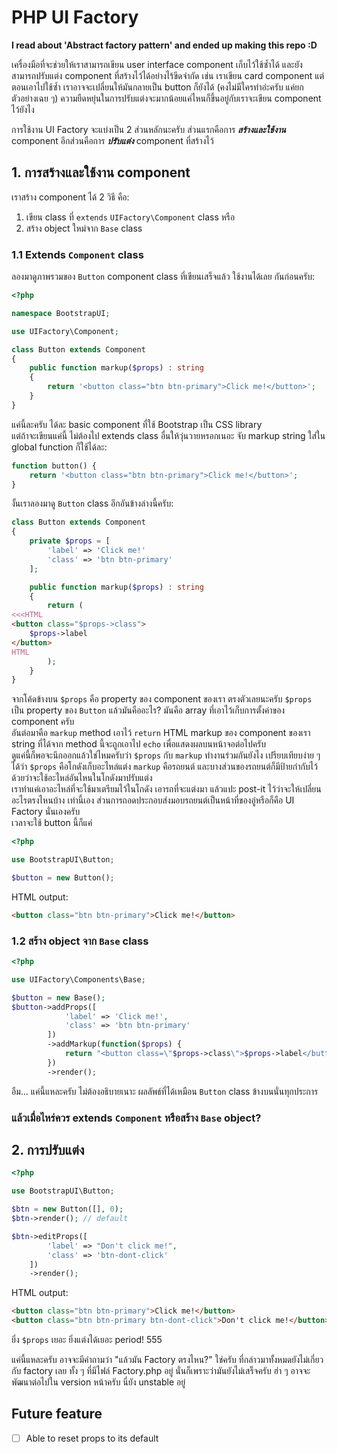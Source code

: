 # PHP UI Factory

**I read about 'Abstract factory pattern' and ended up making this repo :D**  

เครื่องมือที่จะช่วยให้เราสามารถเขียน user interface component เก็บไว้ใช้ซ้ำได้ และยังสามารถปรับแต่ง component ที่สร้างไว้ได้อย่างไร้ขีดจำกัด เช่น เราเขียน card component แต่ตอนเอาไปใช้ซ้ำ เราอาจจะเปลี่ยนให้มันกลายเป็น button ก็ยังได้ (คงไม่มีใครทำอ่ะครับ แค่ยกตัวอย่างเฉย ๆ) ความยืดหยุ่นในการปรับแต่งจะมากน้อยแค่ไหนก็ขึ้นอยู่กับเราจะเขียน component ไว้ยังไง  

การใช้งาน UI Factory จะแบ่งเป็น 2 ส่วนหลักนะครับ ส่วนแรกคือการ ***สร้างและใช้งาน*** component อีกส่วนคือการ ***ปรับแต่ง*** component ที่สร้างไว้

## 1. การสร้างและใช้งาน component
เราสร้าง component ได้ 2 วิธี คือ:
1. เขียน class ที่ `extends` `UIFactory\Component` class หรือ
2. สร้าง object ใหม่จาก `Base` class

### 1.1 Extends `Component` class
ลองมาดูภาพรวมของ `Button` component class ที่เขียนเสร็จแล้ว ใช้งานได้เลย กันก่อนครับ:
```php
<?php

namespace BootstrapUI;

use UIFactory\Component;

class Button extends Component
{
    public function markup($props) : string
    {
        return '<button class="btn btn-primary">Click me!</button>';
    }
}
```
แค่นี้ละครับ ได้ละ basic component ที่ใช้ Bootstrap เป็น CSS library  
แต่ถ้าจะเขียนแค่นี้ ไม่ต้องไป extends class อื่นให้วุ่นวายหรอกเนอะ จับ markup string ใส่ใน global function ก็ใช้ได้ละ:
```php
function button() {
    return '<button class="btn btn-primary">Click me!</button>';
}
```

งั้นเราลองมาดู `Button` class อีกอันข้างล่างนี้ครับ:
```php
class Button extends Component
{
    private $props = [
        'label' => 'Click me!'
        'class' => 'btn btn-primary'
    ];

    public function markup($props) : string
    {
        return (
<<<HTML
<button class="$props->class">
    $props->label
</button>
HTML
        );
    }
}
```
จากโค้ดข้างบน `$props` คือ property ของ component ของเรา ตรงตัวเลยนะครับ `$props` เป็น property ของ `Button` แล้วมันคืออะไร? มันคือ array ที่เอาไว้เก็บการตั้งค่าของ component ครับ   
อันต่อมาคือ `markup` method เอาไว้ `return` HTML markup ของ component ของเรา string ที่ได้จาก method นี้จะถูกเอาไป `echo` เพื่อแสดงผลบนหน้าจอต่อไปครับ  
ดูแค่นี้ก็พอจะนึกออกแล้วใช่ไหมครับว่า `$props` กับ `markup` ทำงานร่วมกันยังไง เปรียบเทียบง่าย ๆ ได้ว่า `$props` คือโกดังเก็บอะไหล่แต่ง `markup` คือรถยนต์ และบางส่วนของรถยนต์ก็มีป้ายกำกับไว้ด้วยว่าจะใช้อะไหล่อันไหนในโกดังมาปรับแต่ง  
เราทำแค่เอาอะไหล่ที่จะใช้มาเตรียมไว้ในโกดัง เอารถที่จะแต่งมา แล้วแปะ post-it ไว้ว่าจะให้เปลี่ยนอะไรตรงไหนบ้าง เท่านี้เอง ส่วนการถอดประกอบส่งมอบรถยนต์เป็นหน้าที่ของอู่หรือก็คือ UI Factory นั่นเองครับ  
เวลาจะใช้ button นี้ก็แค่
```php
<?php

use BootstrapUI\Button;

$button = new Button();
```
HTML output:
```html
<button class="btn btn-primary">Click me!</button>
```

### 1.2 สร้าง object จาก `Base` class
```php
<?php

use UIFactory\Components\Base;

$button = new Base();
$button->addProps([
            'label' => 'Click me!',
            'class' => 'btn btn-primary'
        ])
        ->addMarkup(function($props) {
            return "<button class=\"$props->class\">$props->label</button>";
        })
        ->render();
```
อืม... แค่นี้แหละครับ ไม่ต้องอธิบายเนาะ ผลลัพธ์ที่ได้เหมือน `Button` class ข้างบนนั่นทุกประการ

### แล้วเมื่อไหร่ควร extends `Component` หรือสร้าง `Base` object?


## 2. การปรับแต่ง
```php
<?php

use BootstrapUI\Button;

$btn = new Button([], 0);
$btn->render(); // default

$btn->editProps([
        'label' => "Don't click me!",
        'class' => 'btn-dont-click'
    ])
    ->render();
```
HTML output:
```html
<button class="btn btn-primary">Click me!</button>
<button class="btn btn-primary btn-dont-click">Don't click me!</button>
```
ยิ่ง `$props` เยอะ ยิ่งแต่งได้เยอะ period! 555  

แค่นี้แหละครับ อาจจะมีคำถามว่า "แล้วมัน Factory ตรงไหน?" ใช่ครับ ที่กล่าวมาทั้งหมดยังไม่เกี่ยวกับ factory เลย ทั้ง ๆ ที่มีไฟล์ Factory.php อยู่ นั่นก็เพราะว่ามันยังไม่เสร็จครับ ฮ่า ๆ อาจจะพัฒนาต่อไปใน version หน้าครับ นี่ยัง unstable อยู่


## Future feature
- [ ] Able to reset props to its default